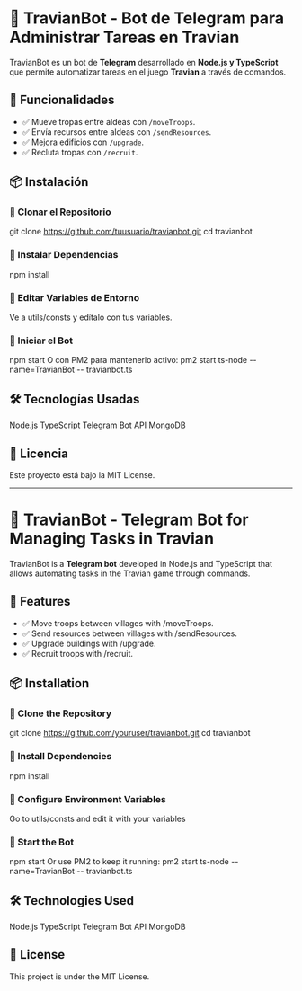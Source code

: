 # 🤖 TravianBot - Bot de Telegram para Administrar Tareas en Travian  

TravianBot es un bot de **Telegram** desarrollado en **Node.js y TypeScript** que permite automatizar tareas en el juego **Travian** a través de comandos.  

## 🚀 Funcionalidades  
- ✅ Mueve tropas entre aldeas con `/moveTroops`.  
- ✅ Envía recursos entre aldeas con `/sendResources`.  
- ✅ Mejora edificios con `/upgrade`.  
- ✅ Recluta tropas con `/recruit`.  

## 📦 Instalación  

### 🔹 Clonar el Repositorio  
git clone https://github.com/tuusuario/travianbot.git
cd travianbot

### 🔹 Instalar Dependencias
npm install

### 🔹 Editar Variables de Entorno
Ve a utils/consts y edítalo con tus variables.

### 🔹 Iniciar el Bot
npm start
O con PM2 para mantenerlo activo:
pm2 start ts-node --name=TravianBot -- travianbot.ts

## 🛠 Tecnologías Usadas
Node.js
TypeScript
Telegram Bot API
MongoDB

## 📜 Licencia
Este proyecto está bajo la MIT License.

_____________________________________________________________________________________________________________________

# 🤖 TravianBot - Telegram Bot for Managing Tasks in Travian
TravianBot is a **Telegram bot** developed in Node.js and TypeScript that allows automating tasks in the Travian game through commands.

## 🚀 Features
- ✅ Move troops between villages with /moveTroops.
- ✅ Send resources between villages with /sendResources.
- ✅ Upgrade buildings with /upgrade.
- ✅ Recruit troops with /recruit.

## 📦 Installation
### 🔹 Clone the Repository
git clone https://github.com/youruser/travianbot.git
cd travianbot

### 🔹 Install Dependencies
npm install

### 🔹 Configure Environment Variables
Go to utils/consts and edit it with your variables

### 🔹 Start the Bot
npm start
Or use PM2 to keep it running:
pm2 start ts-node --name=TravianBot -- travianbot.ts

## 🛠 Technologies Used
Node.js
TypeScript
Telegram Bot API
MongoDB

## 📜 License
This project is under the MIT License.
